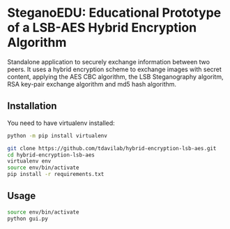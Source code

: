 # SteganoEDU: Educational Prototype of a LSB-AES Hybrid Encryption Algorithm

Standalone application to securely exchange information between two peers. It uses a hybrid encryption scheme to exchange images with secret content, applying the AES CBC algorithm, the LSB Steganography algoritm, RSA key-pair exchange algorithm and md5 hash algorithm.

## Installation

You need to have virtualenv installed:
```sh
python -m pip install virtualenv
```

```sh
git clone https://github.com/tdavilab/hybrid-encryption-lsb-aes.git
cd hybrid-encryption-lsb-aes
virtualenv env
source env/bin/activate
pip install -r requirements.txt
```

## Usage

```sh
source env/bin/activate
python gui.py
```



